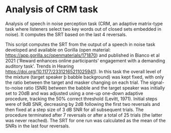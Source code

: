 # Analysis of CRM task
Analysis of speech in noise perception task (CRM, an adaptive matrix-type task where listeners select two key words out of closed sets embedded in noise).
It computes the SRT based on the last 4 reversals.


This script computes the SRT from the output of a speech in noise task developed and available on Gorilla  (open material: https://app.gorilla.sc/openmaterials/171870) and published in  Bianco et al 2021 ('Reward enhances online participants’ engagement with a demanding auditory task'. Trends in Hearing
https://doi.org/10.1177/23312165211025941). 
In this task the overall level of the mixture (target speaker þ babble background) was kept fixed, with only the ratio between the target and masker changing on each trial.
The signal-to-noise ratio (SNR) between the babble and the target speaker was initially set to 20dB and was adjusted using a one-up one-down adaptive procedure, tracking the 50% correct threshold (Levitt, 1971). 
Initial steps were of 9dB SNR, decreasing by 2dB following the first two reversals and then fixed at a step size of 3 dB SNR for all subsequent trials. 
The procedure terminated after 7 reversals or after a total of 25 trials (the latter was never reached). 
The SRT for one run was calculated as the mean of the SNRs in the last four reversals.

